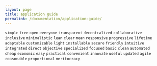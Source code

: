 ```yaml
---
layout: page
title: application guide
permalink: /documentation/application-guide/
---
```


`simple` `free` `open` `everyone` `transparent` `decentralized` `collaborative` `inclusive` `minimalistic` `lean` `clear` `mean` `responsive` `progressive` `lifetime` `adaptable` `customizable` `light` `installable` `secure` `friendly` `intuitive` `integrated` `direct` `objective` `specialized` `focused` `basic` `clean` `automated` `cheap` `economic` `easy` `practical` `convenient` `innovate` `useful` `updated` `agile` `reasonable` `proportional` `meritocracy`